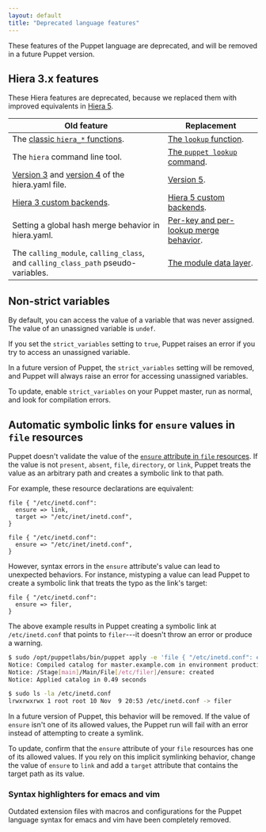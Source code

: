 ```yaml
---
layout: default
title: "Deprecated language features"
---
```


These features of the Puppet language are deprecated, and will be removed in a future Puppet version.

## Hiera 3.x features

[hiera_functions]: ./hiera_use_hiera_functions.html
[v3]: ./hiera_config_yaml_3.html
[v4]: ./hiera_config_yaml_4.html
[v5]: ./hiera_config_yaml_5.html
[custom_backend]: ./hiera_custom_backends.html
[merging]: ./hiera_merging.html
[module layer]: ./hiera_layers.html#the-module-layer
[lookup_function]: ./hiera_migrate_functions.html
[lookup_command]: ./man/lookup.html
[backend_3]: {{hiera}}/custom_backends.html

These Hiera features are deprecated, because we replaced them with improved equivalents in [Hiera 5](./hiera_intro.html).

Old feature | Replacement
------------|------------
The [classic `hiera_*` functions][hiera_functions].         | [The `lookup` function][lookup_function].
The `hiera` command line tool.                              | [The `puppet lookup` command][lookup_command].
[Version 3][v3] and [version 4][v4] of the hiera.yaml file. | [Version 5][v5].
[Hiera 3 custom backends][backend_3].                       | [Hiera 5 custom backends][custom_backend].
Setting a global hash merge behavior in hiera.yaml.         | [Per-key and per-lookup merge behavior][merging].
The `calling_module`, `calling_class`, and `calling_class_path` pseudo-variables. | [The module data layer][module layer].

## Non-strict variables

By default, you can access the value of a variable that was never assigned. The value of an unassigned variable is `undef`.

If you set the `strict_variables` setting to `true`, Puppet raises an error if you try to access an unassigned variable.

In a future version of Puppet, the `strict_variables` setting will be removed, and Puppet will always raise an error for accessing unassigned variables.

To update, enable `strict_variables` on your Puppet master, run as normal, and look for compilation errors.

## Automatic symbolic links for `ensure` values in `file` resources

Puppet doesn't validate the value of the [`ensure` attribute in `file` resources](/puppet/latest/reference/type.html#file-attribute-ensure). If the value is not `present`, `absent`, `file`, `directory`, or `link`, Puppet treats the value as an arbitrary path and creates a symbolic link to that path.

For example, these resource declarations are equivalent:

``` puppet
file { "/etc/inetd.conf":
  ensure => link,
  target => "/etc/inet/inetd.conf",
}

file { "/etc/inetd.conf":
  ensure => "/etc/inet/inetd.conf",
}
```

However, syntax errors in the `ensure` attribute's value can lead to unexpected behaviors. For instance, mistyping a value can lead Puppet to create a symbolic link that treats the typo as the link's target:

``` puppet
file { "/etc/inetd.conf":
  ensure => filer,
}
```

The above example results in Puppet creating a symbolic link at `/etc/inetd.conf` that points to `filer`---it doesn't throw an error or produce a warning.

``` bash
$ sudo /opt/puppetlabs/bin/puppet apply -e 'file { "/etc/inetd.conf": ensure => filer}'
Notice: Compiled catalog for master.example.com in environment production in 1.18 seconds
Notice: /Stage[main]/Main/File[/etc/filer]/ensure: created
Notice: Applied catalog in 0.49 seconds

$ sudo ls -la /etc/inetd.conf
lrwxrwxrwx 1 root root 10 Nov  9 20:53 /etc/inetd.conf -> filer
```

In a future version of Puppet, this behavior will be removed. If the value of `ensure` isn't one of its allowed values, the Puppet run will fail with an error instead of attempting to create a symlink.

To update, confirm that the `ensure` attribute of your `file` resources has one of its allowed values. If you rely on this implicit symlinking behavior, change the value of `ensure` to `link` and add a `target` attribute that contains the target path as its value.

### Syntax highlighters for emacs and vim

Outdated extension files with macros and configurations for the Puppet language syntax for emacs and vim have been completely removed.